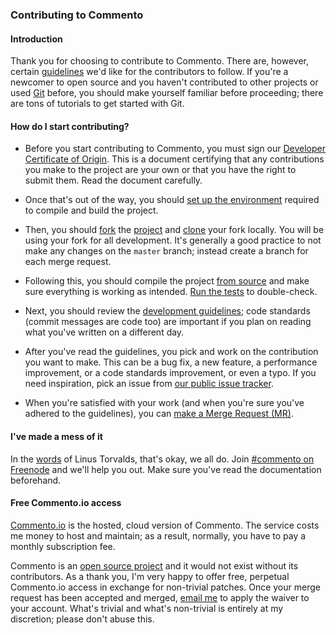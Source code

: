### Contributing to Commento

#### Introduction

Thank you for choosing to contribute to Commento. There are, however, certain [guidelines](development-guidelines.md) we'd like for the contributors to follow. If you're a newcomer to open source and you haven't contributed to other projects or used [Git](https://docs.gitlab.com/ee/gitlab-basics/command-line-commands.html) before, you should make yourself familiar before proceeding; there are tons of tutorials to get started with Git.

#### How do I start contributing?

 - Before you start contributing to Commento, you must sign our [Developer Certificate of Origin](https://dco.commento.io). This is a document certifying that any contributions you make to the project are your own or that you have the right to submit them. Read the document carefully.

 - Once that's out of the way, you should [set up the environment](development-environment.md) required to compile and build the project.

 - Then, you should [fork](https://docs.gitlab.com/ee/gitlab-basics/fork-project.html) the [project](https://gitlab.com/commento/commento) and [clone](https://docs.gitlab.com/ee/gitlab-basics/command-line-commands.html#clone-your-project) your fork locally. You will be using your fork for all development. It's generally a good practice to not make any changes on the `master` branch; instead create a branch for each merge request.

 - Following this, you should compile the project [from source](/installation/self-hosting/on-your-server/compiling-source.md) and make sure everything is working as intended. [Run the tests](running-tests.md) to double-check.

 - Next, you should review the [development guidelines](development-guidelines.md); code standards (commit messages are code too) are important if you plan on reading what you've written on a different day.

 - After you've read the guidelines, you pick and work on the contribution you want to make. This can be a bug fix, a new feature, a performance improvement, or a code standards improvement, or even a typo. If you need inspiration, pick an issue from [our public issue tracker](https://gitlab.com/commento/commento/issues).

 - When you're satisfied with your work (and when you're sure you've adhered to the guidelines), you can [make a Merge Request (MR)](https://docs.gitlab.com/ee/gitlab-basics/add-merge-request.html).

#### I've made a mess of it

In the [words](https://www.kernel.org/doc/html/v4.10/process/coding-style.html#you-ve-made-a-mess-of-it) of Linus Torvalds, that's okay, we all do. Join [#commento on Freenode](http://webchat.freenode.net/?channels=%23commento) and we'll help you out. Make sure you've read the documentation beforehand.

#### Free Commento.io access

[Commento.io](https://commento.io) is the hosted, cloud version of Commento. The service costs me money to host and maintain; as a result, normally, you have to pay a monthly subscription fee.

Commento is an [open source project](https://gitlab.com/commento) and it would not exist without its contributors. As a thank you, I'm very happy to offer free, perpetual Commento.io access in exchange for non-trivial patches. Once your merge request has been accepted and merged, [email me](mailto:adtac@commento.io) to apply the waiver to your account. What's trivial and what's non-trivial is entirely at my discretion; please don't abuse this.
